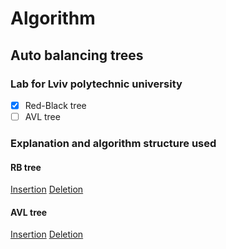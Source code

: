 # Algorithm

## Auto balancing trees

### Lab for Lviv polytechnic university

- [x] Red-Black tree
- [ ] AVL tree

### Explanation and algorithm structure used

#### RB tree

[Insertion](https://www.geeksforgeeks.org/red-black-tree-set-2-insert/)
[Deletion](https://www.geeksforgeeks.org/red-black-tree-set-3-delete-2/)

#### AVL tree

[Insertion](https://www.geeksforgeeks.org/avl-tree-set-1-insertion/?ref=lbp)
[Deletion](https://www.geeksforgeeks.org/avl-tree-set-2-deletion/?ref=lbp)

